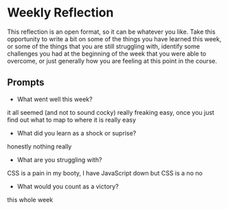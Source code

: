 # Weekly Reflection
This reflection is an open format, so it can be whatever you like. Take this opportunity to write a bit on some of the things you have learned this week, or some of the things that you are still struggling with, identify some challenges you had at the beginning of the week that you were able to overcome, or just generally how you are feeling at this point in the course.

## Prompts
- What went well this week?

it all seemed (and not to sound cocky) really freaking easy, once you just find out what to map to where it is really easy

- What did you learn as a shock or suprise?

honestly nothing really

- What are you struggling with?

CSS is a pain in my booty, I have JavaScript down but CSS is a no no

- What would you count as a victory?

this whole week